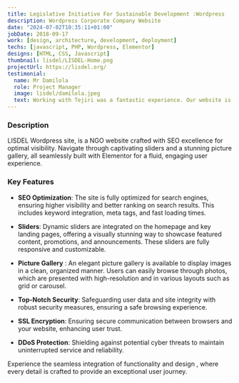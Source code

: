 ```yaml
---
title: Legislative Initiative For Sustainable Development :Wordpress
description: Wordpress Corporate Company Website
date: "2024-07-02T10:35:11+01:00"
jobDate: 2018-09-17
work: [design, architecture, development, deployment]
techs: [javascript, PHP, Wordpress, Elementor]
designs: [HTML, CSS, Javascript]
thumbnail: lisdel/LISDEL-Home.png
projectUrl: https://lisdel.org/
testimonial:
  name: Mr Damilola
  role: Project Manager
  image: lisdel/damilola.jpeg
  text: Working with Tejiri was a fantastic experience. Our website is now modern, fast, and user-friendly. His expertise in WordPress truly shines. Highly recommend!.
---
```


### Description

LISDEL Wordpress site, is a NGO website crafted with SEO excellence for optimal visibility. Navigate through captivating sliders and a stunning picture gallery, all seamlessly built with Elementor for a fluid, engaging user experience.

### Key Features

- **SEO Optimization**: The site is fully optimized for search engines, ensuring higher visibility and better ranking on search results. This includes keyword integration, meta tags, and fast loading times.

- **Sliders**: Dynamic sliders are integrated on the homepage and key landing pages, offering a visually stunning way to showcase featured content, promotions, and announcements. These sliders are fully responsive and customizable.

- **Picture Gallery** : An elegant picture gallery is available to display images in a clean, organized manner. Users can easily browse through photos, which are presented with high-resolution and in various layouts such as grid or carousel.

- **Top-Notch Security**: Safeguarding user data and site integrity with robust security measures, ensuring a safe browsing experience.

- **SSL Encryption**: Ensuring secure communication between browsers and your website, enhancing user trust.

- **DDoS Protection**: Shielding against potential cyber threats to maintain uninterrupted service and reliability.

Experience the seamless integration of functionality and design , where every detail is crafted to provide an exceptional user journey.
